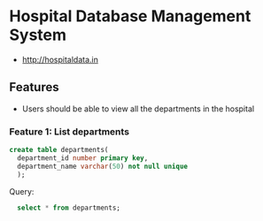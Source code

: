 # Hospital Database Management System

* http://hospitaldata.in

## Features

* Users should be able to view all the departments in the hospital

### Feature 1: List departments
```sql
create table departments(
  department_id number primary key,
  department_name varchar(50) not null unique
  );
``` 
Query:
```sql
  select * from departments;
```
